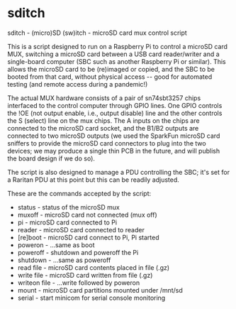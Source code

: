 # sditch
sditch - (micro)SD (sw)itch - microSD card mux control script

This is a script designed to run on a Raspberry Pi to control
a microSD card MUX, switching a microSD card between a USB card
reader/writer and a single-board computer (SBC such as another Raspberry
Pi or similar). This allows the microSD card
to be (re)imaged or copied, and the SBC to be booted from that
card, without physical access -- good for automated testing (and
remote access during a pandemic!)

The actual MUX hardware consists of a pair of sn74sbt3257 chips
interfaced to the control computer through GPIO lines. One GPIO
controls the !OE (not output enable, i.e., output disable) line
and the other controls the S (select) line on the mux chips.
The A inputs on the chips are connected to the microSD card
socket, and the B1/B2 outputs are connected to two microSD 
outputs (we used the SparkFun microSD card sniffers to provide
the microSD card connectors to plug into the two devices; we
may produce a single thin PCB in the future, and will publish
the board design if we do so).

The script is also designed to manage a PDU controlling the 
SBC; it's set for a Raritan PDU at this point but this can be
readily adjusted.

These are the commands accepted by the script:

*   status -         status of the microSD mux
*   muxoff -        microSD card not connected (mux off)
*   pi -            microSD card connected to Pi
*   reader -        microSD card connected to reader
*   [re]boot -      microSD card connect to Pi, Pi started
*   poweron -       ...same as boot
*   poweroff -      shutdown and poweroff the Pi
*   shutdown -      ...same as poweroff
*   read file -     microSD card contents placed in file (.gz)
*   write file -    microSD card written from file (.gz)
*   writeon file -  ...write followed by poweron
*   mount -         microSD card partitions mounted under /mnt/sd
*   serial -        start minicom for serial console monitoring
